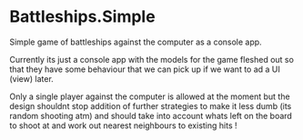 # Battleships.Simple
Simple game of battleships against the computer as a console app.

Currently its just a console app with the models for the game 
fleshed out so that they have some behaviour that we can pick up if we want to ad a UI (view) later.

Only a single player against the computer is allowed at the moment but the design shouldnt stop 
addition of further strategies to make it less dumb (its random shooting atm) and should take into account
whats left on the board to shoot at and work out nearest neighbours to existing hits !
